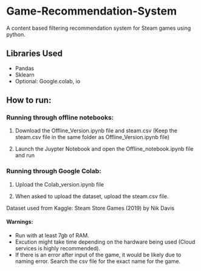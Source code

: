 # Game-Recommendation-System

A content based filtering recommendation system for Steam games using python.

## Libraries Used
* Pandas
* Sklearn
* Optional: Google.colab, io 

## How to run:

### Running through offline notebooks:
1. Download the Offline_Version.ipynb file and steam.csv (Keep the steam.csv file in the same folder as Offline_Version.ipynb file)

2. Launch the Juypter Notebook and open the Offline_notebook.ipynb file and run

### Running through Google Colab:
1. Upload the Colab_version.ipynb file

2. When asked  to upload the dataset, upload the steam.csv file.


Dataset used from Kaggle: Steam Store Games (2019) by Nik Davis 

#### Warnings: 
* Run with at least 7gb of RAM. 
* Excution might take time depending on the hardware being used (Cloud services is highly recommended). 
* If there is an error after input of the game, it would be likely due to naming error. Search the csv file for the exact name for the game.
